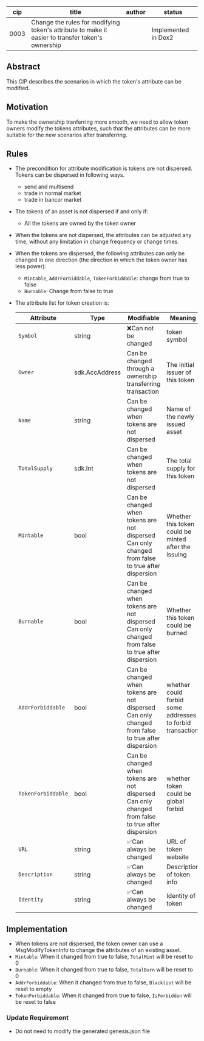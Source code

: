 
cip | title | author | status |
-------|-------|------|-------|
0003 | Change the rules for modifying token's attribute to make it easier to transfer token's ownership | | Implemented in Dex2 |

## Abstract

This CIP describes the scenarios in which the token's attribute can be modified.



## Motivation

To make the ownership tranferring more smooth, we need to allow token owners modify the tokens attributes, such that the attributes can be more suitable for the new scenarios after transferring.



## Rules

- The precondition for attribute modification is tokens are not dispersed. Tokens can be dispersed in following ways.
    - send and multisend
    - trade in normal market
    - trade in bancor market

- The tokens of an asset is not dispersed if and only if:
  
  - All the tokens are owned by the token owner
  
- When the tokens are not dispersed, the attributes can be adjusted any time, without any limitation in change frequency or change times.

- When the tokens are dispersed, the following attributes can only be changed in one direction (the direction in which the token owner has less power):
    - `Mintable`, `AddrForbiddable`, `TokenForbiddable`: change from true to false
    - `Burnable`: Change from false to true

- The attribute list for token creation is:

    | Attribute          | Type            | Modifiable | Meaning      |
    | ------------------ | -------------- | -------- | -------- |
    | `Symbol`           | string         | ❌Can not be changed | token symbol |
    | `Owner`            | sdk.AccAddress | Can be changed through a ownership transferring transaction | The initial issuer of this token |
    | `Name`             | string         | Can be changed when tokens are not dispersed | Name of the newly issued asset |
    | `TotalSupply`      | sdk.Int        | Can be changed when tokens are not dispersed | The total supply for this token |
    | `Mintable`         | bool           | Can be changed when tokens are not dispersed<br>Can only changed from false to true after dispersion | Whether this token could be <br>minted after the issuing |
    | `Burnable`         | bool           | Can be changed when tokens are not dispersed<br>Can only changed from false to true after dispersion | Whether this token could be burned |
    | `AddrForbiddable`  | bool           | Can be changed when tokens are not dispersed<br>Can only changed from false to true after dispersion | whether could forbid some addresses<br> to forbid transaction |
    | `TokenForbiddable` | bool           | Can be changed when tokens are not dispersed<br>Can only changed from false to true after dispersion | whether token could be global forbid |
    | `URL`              | string         |✅Can always be changed | URL of token website |
    | `Description`      | string         |✅Can always be changed | Description of token info |
    | `Identity`         | string         |✅Can always be changed | Identity of token |



## Implementation

- When tokens are not dispersed, the token owner can use a MsgModifyTokenInfo to change the attributes of an existing asset.
- `Mintable`: When it changed from true to false, `TotalMint` will be reset to 0
- `Burnable`: When it changed from true to false, `TotalBurn` will be reset to 0
- `AddrForbiddable`: When it changed from true to false, `Blacklist` will be reset to empty
- `TokenForbiddable`: When it changed from true to false, `IsForbidden` will be reset to false



### Update Requirement

- Do not need to modify the generated genesis.json file



